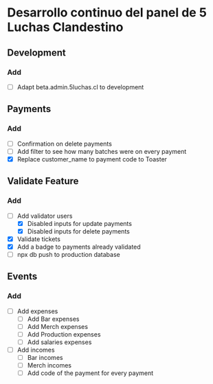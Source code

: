 # Desarrollo continuo del panel de 5 Luchas Clandestino

## Development

### Add
- [ ] Adapt beta.admin.5luchas.cl to development

## Payments

### Add
  - [ ] Confirmation on delete payments
  - [ ] Add filter to see how many batches were on every payment
  - [x] Replace customer_name to payment code to Toaster

## Validate Feature

### Add

  - [ ] Add validator users
    - [x] Disabled inputs for update payments
    - [x] Disabled inputs for delete payments
  - [x] Validate tickets
  - [x] Add a badge to payments already validated
  - [ ] npx db push to production database

## Events

### Add
- [ ] Add expenses
  - [ ] Add Bar expenses
  - [ ] Add Merch expenses
  - [ ] Add Production expenses
  - [ ] Add salaries expenses
- [ ] Add incomes
  - [ ] Bar incomes
  - [ ] Merch incomes
  - [ ] Add code of the payment for every payment